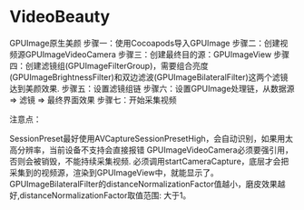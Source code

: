 # VideoBeauty
GPUImage原生美颜
步骤一：使用Cocoapods导入GPUImage
步骤二：创建视频源GPUImageVideoCamera
步骤三：创建最终目的源：GPUImageView
步骤四：创建滤镜组(GPUImageFilterGroup)，需要组合亮度(GPUImageBrightnessFilter)和双边滤波(GPUImageBilateralFilter)这两个滤镜达到美颜效果.
步骤五：设置滤镜组链
步骤六：设置GPUImage处理链，从数据源 => 滤镜 => 最终界面效果
步骤七：开始采集视频

注意点：

SessionPreset最好使用AVCaptureSessionPresetHigh，会自动识别，如果用太高分辨率，当前设备不支持会直接报错
GPUImageVideoCamera必须要强引用，否则会被销毁，不能持续采集视频.
必须调用startCameraCapture，底层才会把采集到的视频源，渲染到GPUImageView中，就能显示了。
GPUImageBilateralFilter的distanceNormalizationFactor值越小，磨皮效果越好,distanceNormalizationFactor取值范围: 大于1。
